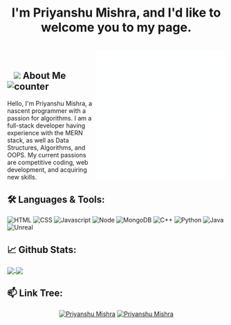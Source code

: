 <h1 align="center">I'm Priyanshu Mishra, and I'd like to welcome you to my page.</h1>

</br>
<img align="right" alt="Coding" width="300" src="./GIFS/2.gif">
</br>

## &nbsp; &nbsp;<img src="https://media.giphy.com/media/WUlplcMpOCEmTGBtBW/giphy.gif" width="30"> **About Me** &nbsp; ![counter](https://en43srm2aksfqzz.m.pipedream.net/)

Hello, I'm Priyanshu Mishra, a nascent programmer with a passion for algorithms. I am a full-stack developer having experience with the MERN stack, as well as Data Structures, Algorithms, and OOPS. My current passions are competitive coding, web development, and acquiring new skills.

## 🛠️ **Languages & Tools:**

![HTML](https://img.shields.io/badge/html%20-%23E34F26.svg?&style=for-the-badge&logo=html5&logoColor=white)
![CSS](https://img.shields.io/badge/css%20-%231572B6.svg?&style=for-the-badge&logo=css3&logoColor=white)
![Javascript](https://img.shields.io/badge/-Javascript-ffb400?style=for-the-badge&logo=javascript&logoColor=ffff3f)
![Node](https://img.shields.io/badge/-Node-blue?style=for-the-badge&logo=node.js)
![MongoDB](https://img.shields.io/badge/-MongoDB-green?style=for-the-badge&logo=mongodb)
![C++](https://img.shields.io/badge/c++%20-%2300599C.svg?&style=for-the-badge&logo=c%2B%2B&ogoColor=white)
![Python](https://img.shields.io/badge/-Python-red?style=for-the-badge&logo=python)
![Java](https://img.shields.io/badge/-Java-ffb400?style=for-the-badge&logo=java&logoColor=ffff3f)
![Unreal](https://img.shields.io/badge/-Unreal-black?style=for-the-badge&logo=ue4&logoColor=ffff3f)

## 📈 **Github Stats:**

<a href="https://github.com/powxconsensus">
<img align="center" src="https://github-readme-stats.vercel.app/api?username=powxconsensus&show_icons=true&include_all_commits=true&theme=blue-green&count_private=true">
</a>
<a href="https://github.com/powxconsensus/github-readme-stats">
<img align="center" src="https://github-readme-stats.anuraghazra1.vercel.app/api/top-langs/?username=powxconsensus&layout=Demo&theme=blue-green" />
</a>

## 📫 **Link Tree:**

<p align="center">
<a href="https://www.linkedin.com/in/priyanshu678//" target="blank"><img align="center" src="https://cdn.jsdelivr.net/npm/simple-icons@3.0.1/icons/linkedin.svg" alt="Priyanshu Mishra" height="40" width="40" /></a>
<a href="mailto:pm.ejobs.m21@gmail.com" target="blank"><img align="center" src="https://cdn.jsdelivr.net/npm/simple-icons@3.0.1/icons/gmail.svg" alt="Priyanshu Mishra" height="40" width="40" /></a>
